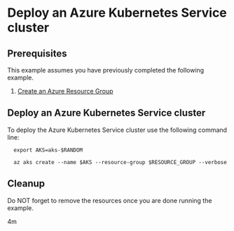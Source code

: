
# Deploy an Azure Kubernetes Service cluster

## Prerequisites

This example assumes you have previously completed the following example.

1. [Create an Azure Resource Group](../../group/create/)

## Deploy an Azure Kubernetes Service cluster

To deploy the Azure Kubernetes Service cluster use the following command line:

```shell
  export AKS=aks-$RANDOM

  az aks create --name $AKS --resource-group $RESOURCE_GROUP --verbose 
```

## Cleanup

Do NOT forget to remove the resources once you are done running the example.

4m
